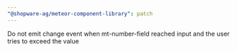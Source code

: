 ```yaml
---
"@shopware-ag/meteor-component-library": patch
---
```


Do not emit change event when mt-number-field reached input and the user tries to exceed the value
